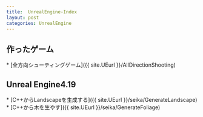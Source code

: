 ```yaml
---
title:  UnrealEngine-Index
layout: post
categories: UnrealEngine
---
```


<h2 id=toc>作ったゲーム</h2>
* [全方向シューティングゲーム]({{ site.UEurl }}/AllDirectionShooting)

<h2 id=toc>Unreal Engine4.19</h2>
* [C++からLandscapeを生成する]({{ site.UEurl }}/seika/GenerateLandscape)
* [C++から木を生やす]({{ site.UEurl }}/seika/GenerateFoliage)